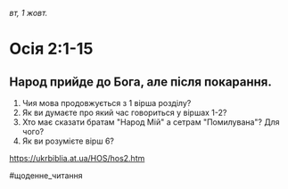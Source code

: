 
_вт, 1 жовт._

# Осія 2:1-15

## Народ прийде до Бога, але після покарання.
1. Чия мова продовжується з 1 вірша розділу?
2. Як ви думаєте про який час говориться у віршах 1-2?
3. Хто має сказати братам "Народ Мій" а сетрам "Помилувана"? Для чого?
4. Як ви розумієте вірш 6?

https://ukrbiblia.at.ua/HOS/hos2.htm 

#щоденне_читання
